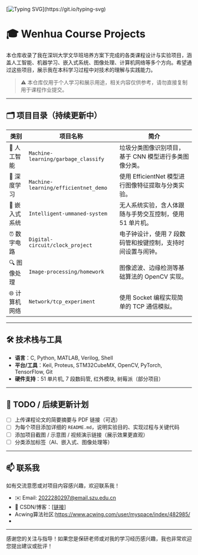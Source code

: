 [![Typing SVG](https://readme-typing-svg.herokuapp.com?font=Fira+Code&weight=3000&duration=2000&pause=750&width=700&lines=Hello!;I+am+interested+in+AI%2C+Deep+Learning%2C+and+Intelligent+Systems.;Welcome+to+my+undergraduate+course+projects!)](https://git.io/typing-svg)

# 🎓 Wenhua Course Projects

本仓库收录了我在深圳大学文华班培养方案下完成的各类课程设计与实验项目，涵盖人工智能、机器学习、嵌入式系统、图像处理、计算机网络等多个方向。希望通过这些项目，展示我在本科学习过程中对技术的理解与实践能力。

> ⚠️ 本仓库仅用于个人学习和展示用途，相关内容仅供参考，请勿直接复制用于课程作业提交。

---

## 🗂 项目目录（持续更新中）

| 类别 | 项目名称 | 简介 |
|------|----------|------|
| 🤖 人工智能 | `Machine-learning/garbage_classify` | 垃圾分类图像识别项目，基于 CNN 模型进行多类图像分类。 |
| 🧠 深度学习 | `Machine-learning/efficientnet_demo` | 使用 EfficientNet 模型进行图像特征提取与分类实验。 |
| 📡 嵌入式系统 | `Intelligent-ummaned-system` | 无人系统实验，含人体跟随与手势交互控制，使用 51 单片机。 |
| ⏰ 数字电路 | `Digital-circuit/clock_project` | 电子钟设计，使用 7 段数码管和按键控制，支持时间设置与闹钟。 |
| 🔍 图像处理 | `Image-processing/homework` | 图像滤波、边缘检测等基础算法的 OpenCV 实现。 |
| 🌐 计算机网络 | `Network/tcp_experiment` | 使用 Socket 编程实现简单的 TCP 通信模拟。 |

---

## 🛠 技术栈与工具

- **语言**：C, Python, MATLAB, Verilog, Shell
- **平台/工具**：Keil, Proteus, STM32CubeMX, OpenCV, PyTorch, TensorFlow, Git
- **硬件支持**：51 单片机, 7 段数码管, 红外模块, 树莓派（部分项目）

---

## 📌 TODO / 后续更新计划

- [ ] 上传课程论文的简要摘要与 PDF 链接（可选）
- [ ] 为每个项目添加详细的 `README.md`，说明实验目的、实现过程与关键代码
- [ ] 添加项目截图 / 示意图 / 视频演示链接（展示效果更直观）
- [ ] 分类添加标签（AI、嵌入式、图像处理等）

---

## 📫 联系我

如有交流意愿或对项目内容感兴趣，欢迎联系我！

- ✉️ Email: 2022280297@email.szu.edu.cn
- 📃 CSDN/博客：[[链接](https://blog.csdn.net/diert)]
- Acwing算法社区:https://www.acwing.com/user/myspace/index/482985/
- 

---

感谢您的关注与指导！如果您是保研老师或对我的学习经历感兴趣，我也非常欢迎您提出建议或批评！


